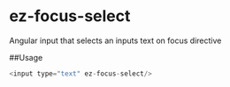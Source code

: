 ez-focus-select
==========

Angular input that selects an inputs text on focus directive

##Usage

```js
<input type="text" ez-focus-select/>
```

